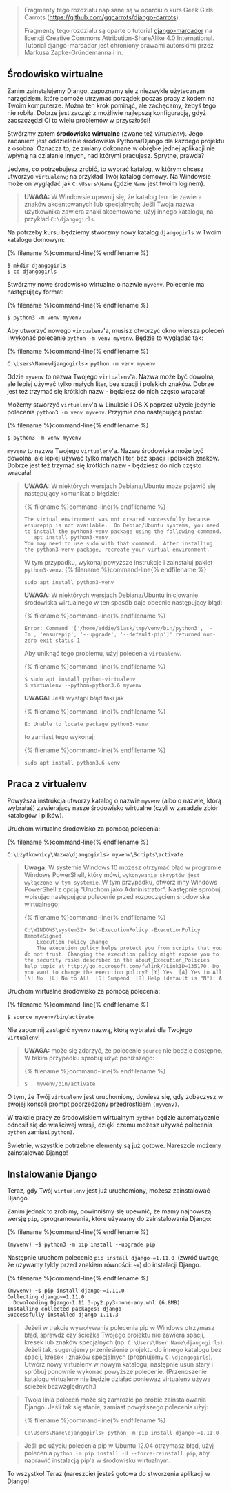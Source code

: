> Fragmenty tego rozdziału napisane są w oparciu o kurs Geek Girls Carrots (https://github.com/ggcarrots/django-carrots).
> 
> Fragmenty tego rozdziału są oparte o tutorial [django-marcador](http://django-marcador.keimlink.de/) na licencji Creative Commons Attribution-ShareAlike 4.0 International. Tutorial django-marcador jest chroniony prawami autorskimi przez Markusa Zapke-Gründemanna i in.

## Środowisko wirtualne

Zanim zainstalujemy Django, zapoznamy się z niezwykle użytecznym narzędziem, które pomoże utrzymać porządek poczas pracy z kodem na Twoim komputerze. Można ten krok pominąć, ale zachęcamy, żebyś tego nie robiła. Dobrze jest zacząć z możliwie najlepszą konfiguracją, gdyż zaoszczędzi Ci to wielu problemów w przyszłości!

Stwórzmy zatem **środowisko wirtualne** (zwane też *virtualenv*). Jego zadaniem jest oddzielenie środowiska Pythona/Django dla każdego projektu z osobna. Oznacza to, że zmiany dokonane w obrębie jednej aplikacji nie wpłyną na działanie innych, nad którymi pracujesz. Sprytne, prawda?

Jedyne, co potrzebujesz zrobić, to wybrać katalog, w którym chcesz utworzyć `virtualenv`; na przykład Twój katalog domowy. Na Windowsie może on wyglądać jak `C:\Users\Name` (gdzie `Name` jest twoim loginem).

> **UWAGA:** W Windowsie upewnij się, że katalog ten nie zawiera znaków akcentowanych lub specjalnych; Jeśli Twoja nazwa użytkownika zawiera znaki akcentowane, użyj innego katalogu, na przykład `C:\djangogirls`.

Na potrzeby kursu będziemy stwórzmy nowy katalog `djangogirls` w Twoim katalogu domowym:

{% filename %}command-line{% endfilename %}

    $ mkdir djangogirls
    $ cd djangogirls
    

Stwórzmy nowe środowisko wirtualne o nazwie `myvenv`. Polecenie ma następujący format:

{% filename %}command-line{% endfilename %}

    $ python3 -m venv myvenv
    

<!--sec data-title="Virtual environment: Windows" data-id="virtualenv_installation_windows"
data-collapse=true ces-->

Aby utworzyć nowego `virtualenv`'a, musisz otworzyć okno wiersza poleceń i wykonać polecenie `python -m venv myvenv`. Będzie to wyglądać tak:

{% filename %}command-line{% endfilename %}

    C:\Users\Name\djangogirls> python -m venv myvenv
    

Gdzie `myvenv` to nazwa Twojego `virtualenv`'a. Nazwa może być dowolna, ale lepiej używać tylko małych liter, bez spacji i polskich znaków. Dobrze jest też trzymać się krótkich nazw - będziesz do nich często wracała!

<!--endsec-->

<!--sec data-title="Virtual environment: Linux and OS X" data-id="virtualenv_installation_linuxosx"
data-collapse=true ces-->

Możemy stworzyć `virtualenv`'a w Linuksie i OS X poprzez użycie jedynie polecenia `python3 -m venv myvenv`. Przyjmie ono następującą postać:

{% filename %}command-line{% endfilename %}

    $ python3 -m venv myvenv
    

`myvenv` to nazwa Twojego `virtualenv`'a. Nazwa środowiska może być dowolna, ale lepiej używać tylko małych liter, bez spacji i polskich znaków. Dobrze jest też trzymać się krótkich nazw - będziesz do nich często wracała!

> **UWAGA:** W niektórych wersjach Debiana/Ubuntu może pojawić się następujący komunikat o błędzie:
> 
> {% filename %}command-line{% endfilename %}
> 
>     The virtual environment was not created successfully because ensurepip is not available.  On Debian/Ubuntu systems, you need to install the python3-venv package using the following command.
>        apt install python3-venv
>     You may need to use sudo with that command.  After installing the python3-venv package, recreate your virtual environment.
>     
> 
> W tym przypadku, wykonaj powyższe instrukcje i zainstaluj pakiet `python3-venv`: {% filename %}command-line{% endfilename %}
> 
>     sudo apt install python3-venv
>     
> 
> **UWAGA:** W niektórych wersjach Debiana/Ubuntu inicjowanie środowiska wirtualnego w ten sposób daje obecnie następujący błąd:
> 
> {% filename %}command-line{% endfilename %}
> 
>     Error: Command '['/home/eddie/Slask/tmp/venv/bin/python3', '-Im', 'ensurepip', '--upgrade', '--default-pip']' returned non-zero exit status 1
>     
> 
> Aby uniknąć tego problemu, użyj polecenia `virtualenv`.
> 
> {% filename %}command-line{% endfilename %}
> 
>     $ sudo apt install python-virtualenv
>     $ virtualenv --python=python3.6 myvenv
>     
> 
> **UWAGA:** Jeśli wystąpi błąd taki jak
> 
> {% filename %}command-line{% endfilename %}
> 
>     E: Unable to locate package python3-venv
>     
> 
> to zamiast tego wykonaj:
> 
> {% filename %}command-line{% endfilename %}
> 
>     sudo apt install python3.6-venv
>     

<!--endsec-->

## Praca z virtualenv

Powyższa instrukcja utworzy katalog o nazwie `myvenv` (albo o nazwie, którą wybrałaś) zawierający nasze środowisko wirtualne (czyli w zasadzie zbiór katalogów i plików).

<!--sec data-title="Working with virtualenv: Windows" data-id="virtualenv_windows"
data-collapse=true ces-->

Uruchom wirtualne środowisko za pomocą polecenia:

{% filename %}command-line{% endfilename %}

    C:\Użytkownicy\Nazwa\djangogirls> myvenv\Scripts\activate
    

> **Uwaga:** W systemie Windows 10 możesz otrzymać błąd w programie Windows PowerShell, który mówi, `wykonywanie skryptów jest wyłączone w tym systemie`. W tym przypadku, otwórz inny Windows PowerShell z opcją "Uruchom jako Administrator". Następnie spróbuj, wpisując następujące polecenie przed rozpoczęciem środowiska wirtualnego:
> 
> {% filename %}command-line{% endfilename %}
> 
>     C:\WINDOWS\system32> Set-ExecutionPolicy -ExecutionPolicy RemoteSigned
>         Execution Policy Change
>         The execution policy helps protect you from scripts that you do not trust. Changing the execution policy might expose you to the security risks described in the about_Execution_Policies help topic at http://go.microsoft.com/fwlink/?LinkID=135170. Do you want to change the execution policy? [Y] Yes  [A] Yes to All  [N] No  [L] No to All  [S] Suspend  [?] Help (default is "N"): A
>     

<!--endsec-->

<!--sec data-title="Working with virtualenv: Linux and OS X" data-id="virtualenv_linuxosx"
data-collapse=true ces-->

Uruchom wirtualne środowisko za pomocą polecenia:

{% filename %}command-line{% endfilename %}

    $ source myvenv/bin/activate
    

Nie zapomnij zastąpić `myvenv` nazwą, którą wybrałaś dla Twojego `virtualenv`!

> **UWAGA:** może się zdarzyć, że polecenie `source` nie będzie dostępne. W takim przypadku spróbuj użyć poniższego:
> 
> {% filename %}command-line{% endfilename %}
> 
>     $ . myvenv/bin/activate
>     

<!--endsec-->

O tym, że Twój `virtualenv` jest uruchomiony, dowiesz się, gdy zobaczysz w swojej konsoli prompt poprzedzony przedrostkiem `(myvenv)`.

W trakcie pracy ze środowiskiem wirtualnym `python` będzie automatycznie odnosił się do właściwej wersji, dzięki czemu możesz używać polecenia `python` zamiast `python3`.

Świetnie, wszystkie potrzebne elementy są już gotowe. Nareszcie możemy zainstalować Django!

## Instalowanie Django

Teraz, gdy Twój `virtualenv` jest już uruchomiony, możesz zainstalować Django.

Zanim jednak to zrobimy, powinniśmy się upewnić, że mamy najnowszą wersję `pip`, oprogramowania, które używamy do zainstalowania Django:

{% filename %}command-line{% endfilename %}

    (myvenv) ~$ python3 -m pip install --upgrade pip
    

Następnie uruchom polecenie `pip install django~=1.11.0 `(zwróć uwagę, że używamy tyldy przed znakiem równości: `~=`) do instalacji Django.

{% filename %}command-line{% endfilename %}

    (myvenv) ~$ pip install django~=1.11.0
    Collecting django~=1.11.0
      Downloading Django-1.11.3-py2.py3-none-any.whl (6.8MB)
    Installing collected packages: django
    Successfully installed django-1.11.3
    

<!--sec data-title="Installing Django: Windows" data-id="django_err_windows"
data-collapse=true ces-->

> Jeżeli w trakcie wywoływania polecenia pip w Windows otrzymasz błąd, sprawdź czy ścieżka Twojego projektu nie zawiera spacji, kresek lub znaków specjalnych (np. `C:\Users\User Name\djangogirls`). Jeżeli tak, sugerujemy przeniesienie projektu do innego katalogu bez spacji, kresek i znaków specjalnych (propnujemy `C:\djangogirls`). Utwórz nowy virtualenv w nowym katalogu, następnie usuń stary i spróbuj ponownie wykonać powyższe polecenie. (Przenoszenie katalogu virtualenv nie będzie działać ponieważ virtualenv używa ścieżek bezwzględnych.)

<!--endsec-->

<!--sec data-title="Installing Django: Windows 8 and Windows 10" data-id="django_err_windows8and10"
data-collapse=true ces-->

> Twoja linia poleceń może się zamrozić po próbie zainstalowania Django. Jeśli tak się stanie, zamiast powyższego polecenia użyj:
> 
> {% filename %}command-line{% endfilename %}
> 
>     C:\Users\Name\djangogirls> python -m pip install django~=1.11.0
>     

<!--endsec-->

<!--sec data-title="Installing Django: Linux" data-id="django_err_linux"
data-collapse=true ces-->

> Jeśli po użyciu polecenia pip w Ubuntu 12.04 otrzymasz błąd, użyj polecenia `python -m pip install -U --force-reinstall pip`, aby naprawić instalacją pip'a w środowisku wirtualnym.

<!--endsec-->

To wszystko! Teraz (nareszcie) jesteś gotowa do stworzenia aplikacji w Django!